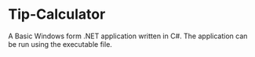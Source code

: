 # Tip-Calculator

A Basic Windows form .NET application written in C#.
The application can be run using the executable file.
